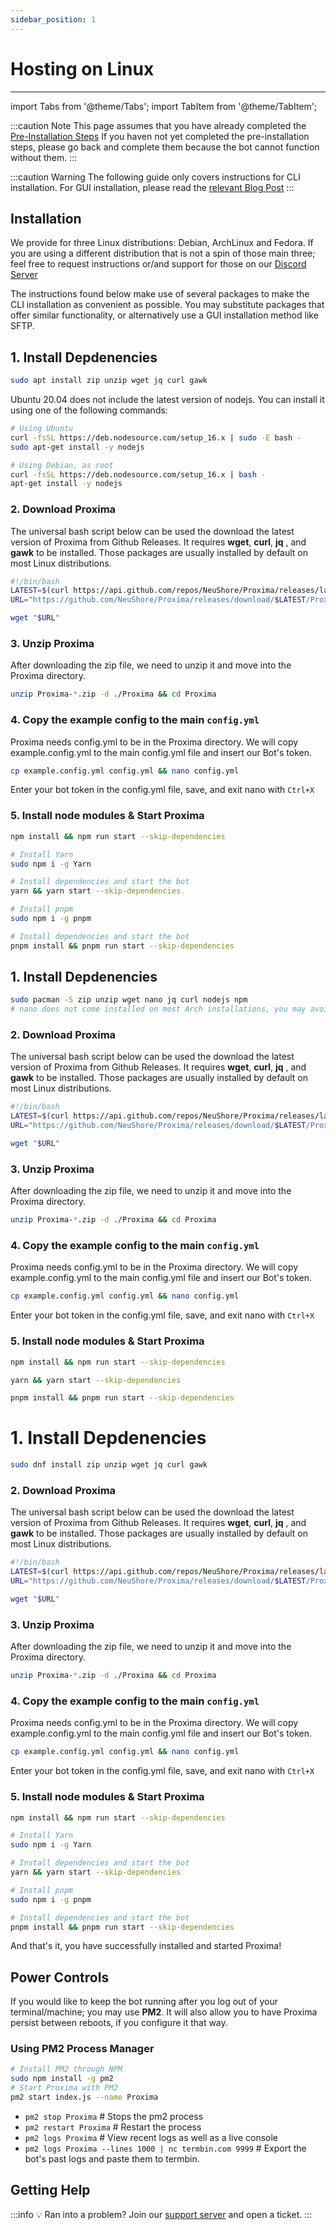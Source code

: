 ```yaml
---
sidebar_position: 1
---
```


# Hosting on Linux

---

import Tabs from '@theme/Tabs';
import TabItem from '@theme/TabItem';

:::caution Note
This page assumes that you have already completed the [Pre-Installation Steps](/docs/Setup/pre-installation) If you haven not yet completed the pre-installation steps, please go back and complete them because the bot cannot function without them.
:::

:::caution Warning
The following guide only covers instructions for CLI installation. For GUI installation, please read the [relevant Blog Post](/)
:::

## Installation

We provide for three Linux distributions: Debian, ArchLinux and Fedora. If you are using a different distribution that is not a spin of those main three; feel free to request instructions or/and support for those on our [Discord Server](/discord)

The instructions found below make use of several packages to make the CLI installation as convenient as possible. You may substitute packages that offer similar functionality, or alternatively use a GUI installation method like SFTP.


<Tabs>
<TabItem value="debian" label="Debian/Ubuntu">

## 1. Install Depdenencies

```bash
sudo apt install zip unzip wget jq curl gawk 
```

Ubuntu 20.04 does not include the latest version of nodejs. You can install it using one of the following commands:

```bash
# Using Ubuntu
curl -fsSL https://deb.nodesource.com/setup_16.x | sudo -E bash -
sudo apt-get install -y nodejs
```

```bash
# Using Debian, as root
curl -fsSL https://deb.nodesource.com/setup_16.x | bash -
apt-get install -y nodejs
```

### 2. Download Proxima

The universal bash script below can be used the download the latest version of Proxima from Github Releases. It requires **wget**, **curl**, **jq** , and **gawk** to be installed. Those packages are usually installed by default on most Linux distributions. 

```bash
#!/bin/bash
LATEST=$(curl https://api.github.com/repos/NeuShore/Proxima/releases/latest -s | jq .name -r | awk '{ print $2 }')
URL="https://github.com/NeuShore/Proxima/releases/download/$LATEST/Proxima-$LATEST.zip"

wget "$URL"
```

### 3. Unzip Proxima
After downloading the zip file, we need to unzip it and move into the Proxima directory.

```bash
unzip Proxima-*.zip -d ./Proxima && cd Proxima
```

### 4. Copy the example config to the main `config.yml`

Proxima needs config.yml to be in the Proxima directory. We will copy example.config.yml to the main config.yml file and insert our Bot's token.

```bash
cp example.config.yml config.yml && nano config.yml
```

Enter your bot token in the config.yml file, save, and exit nano with `Ctrl+X`

### 5. Install node modules & Start Proxima


<Tabs>
<TabItem value="npm" label="npm">

```bash
npm install && npm run start --skip-dependencies
 ```

</TabItem>
<TabItem value="yarn" label="Yarn">

```bash
# Install Yarn
sudo npm i -g Yarn

# Install dependencies and start the bot
yarn && yarn start --skip-dependencies
```

</TabItem>
<TabItem value="pnpm" label="pnpm (recommended)">

```bash
# Install pnpm
sudo npm i -g pnpm

# Install dependencies and start the bot
pnpm install && pnpm run start --skip-dependencies
```

</TabItem>
</Tabs>

</TabItem>
<TabItem value="arch" label="Arch Linux">

## 1. Install Depdenencies

```bash
sudo pacman -S zip unzip wget nano jq curl nodejs npm 
# nano does not come installed on most Arch installations, you may avoid installing nano and use vi/vim if that is your preference
```

### 2. Download Proxima
The universal bash script below can be used the download the latest version of Proxima from Github Releases. It requires **wget**, **curl**, **jq** , and **gawk** to be installed. Those packages are usually installed by default on most Linux distributions. 

```bash
#!/bin/bash
LATEST=$(curl https://api.github.com/repos/NeuShore/Proxima/releases/latest -s | jq .name -r | awk '{ print $2 }')
URL="https://github.com/NeuShore/Proxima/releases/download/$LATEST/Proxima-$LATEST.zip"

wget "$URL"
```

### 3. Unzip Proxima
After downloading the zip file, we need to unzip it and move into the Proxima directory.

```bash
unzip Proxima-*.zip -d ./Proxima && cd Proxima
```

### 4. Copy the example config to the main `config.yml`

Proxima needs config.yml to be in the Proxima directory. We will copy example.config.yml to the main config.yml file and insert our Bot's token.

```bash
cp example.config.yml config.yml && nano config.yml
```

Enter your bot token in the config.yml file, save, and exit nano with `Ctrl+X`

### 5. Install node modules & Start Proxima


<Tabs>
<TabItem value="npm" label="npm">

```bash
npm install && npm run start --skip-dependencies
 ```

</TabItem>
<TabItem value="yarn" label="Yarn">

```bash
yarn && yarn start --skip-dependencies
```

</TabItem>
<TabItem value="pnpm" label="pnpm (recommended)">

```bash
pnpm install && pnpm run start --skip-dependencies
```

</TabItem>
</Tabs>

</TabItem>
<TabItem value="fedora" label="RedHat/CentOS/Fedora">

# 1. Install Depdenencies

```bash
sudo dnf install zip unzip wget jq curl gawk 
```

### 2. Download Proxima

The universal bash script below can be used the download the latest version of Proxima from Github Releases. It requires **wget**, **curl**, **jq** , and **gawk** to be installed. Those packages are usually installed by default on most Linux distributions. 

```bash
#!/bin/bash
LATEST=$(curl https://api.github.com/repos/NeuShore/Proxima/releases/latest -s | jq .name -r | awk '{ print $2 }')
URL="https://github.com/NeuShore/Proxima/releases/download/$LATEST/Proxima-$LATEST.zip"

wget "$URL"
```

### 3. Unzip Proxima
After downloading the zip file, we need to unzip it and move into the Proxima directory.

```bash
unzip Proxima-*.zip -d ./Proxima && cd Proxima
```

### 4. Copy the example config to the main `config.yml`

Proxima needs config.yml to be in the Proxima directory. We will copy example.config.yml to the main config.yml file and insert our Bot's token.

```bash
cp example.config.yml config.yml && nano config.yml
```

Enter your bot token in the config.yml file, save, and exit nano with `Ctrl+X`

### 5. Install node modules & Start Proxima


<Tabs>
<TabItem value="npm" label="npm">

```bash
npm install && npm run start --skip-dependencies
 ```

</TabItem>
<TabItem value="yarn" label="Yarn">

```bash
# Install Yarn
sudo npm i -g Yarn

# Install dependencies and start the bot
yarn && yarn start --skip-dependencies
```

</TabItem>
<TabItem value="pnpm" label="pnpm (recommended)">

```bash
# Install pnpm
sudo npm i -g pnpm

# Install dependencies and start the bot
pnpm install && pnpm run start --skip-dependencies
```

</TabItem>
</Tabs>

</TabItem>
</Tabs>

And that's it, you have successfully installed and started Proxima!

## Power Controls

If you would like to keep the bot running after you log out of your terminal/machine; you may use **PM2**. It will also allow you to have Proxima persist between reboots, if you configure it that way.

### Using PM2 Process Manager

```bash
# Install PM2 through NPM
sudo npm install -g pm2
# Start Proxima with PM2
pm2 start index.js --name Proxima
```

- `pm2 stop Proxima` # Stops the pm2 process
- `pm2 restart Proxima` # Restart the process
- `pm2 logs Proxima` # View recent logs as well as a live console
- `pm2 logs Proxima --lines 1000 | nc termbin.com 9999` # Export the bot's past logs and paste them to termbin.

## Getting Help

:::info 💡 Ran into a problem?
Join our [support server](https://neushore.dev/discord) and open a ticket.
:::